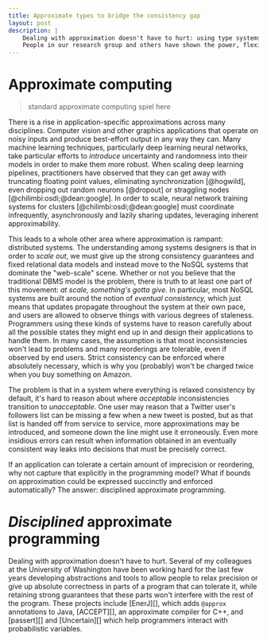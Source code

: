 ```yaml
---
title: Approximate types to bridge the consistency gap
layout: post
description: |
    Dealing with approximation doesn't have to hurt: using type systems 
    People in our research group and others have shown the power, flexibility, and safety of disciplined approximate computing. Using type systems, it is possible to 
---
```


# Approximate computing

> standard approximate computing spiel here

There is a rise in application-specific approximations across many disciplines. Computer vision and other graphics applications that operate on noisy inputs and produce best-effort output in any way they can. Many machine learning techniques, particularly deep learning neural networks, take particular efforts to *introduce* uncertainty and randomness into their models in order to make them more robust. When scaling deep learning pipelines, practitioners have observed that they can get away with truncating floating point values, eliminating synchronization [@hogwild], even dropping out random neurons [@dropout] or straggling nodes [@chilimbi:osdi;@dean:google]. In order to scale, neural network training systems for clusters  [@chilimbi:osdi;@dean:google] must coordinate infrequently, asynchronously and lazily sharing updates, leveraging inherent approximability.

This leads to a whole other area where approximation is rampant: distributed systems. The understanding among systems designers is that in order to *scale out*, we must give up the strong consistency guarantees and fixed relational data models and instead move to the NoSQL systems that dominate the "web-scale" scene. Whether or not you believe that the traditional DBMS model is the problem, there is truth to at least one part of this movement: *at scale, something's gotta give.* In particular, most NoSQL systems are built around the notion of *eventual consistency,* which just means that updates propagate throughout the system at their own pace, and users are allowed to observe things with various degrees of staleness. Programmers using these kinds of systems have to reason carefully about all the possible states they might end up in and design their applications to handle them. In many cases, the assumption is that most inconsistencies won't lead to problems and many reorderings are tolerable, even if observed by end users. Strict consistency can be enforced where absolutely necessary, which is why you (probably) won't be charged twice when you buy something on Amazon.

The problem is that in a system where everything is relaxed consistency by default, it's hard to reason about where *acceptable* inconsistencies transition to *unacceptable*. One user may reason that a Twitter user's followers list can be missing a few when a new tweet is posted, but as that list is handed off from service to service, more approximations may be introduced, and someone down the line might use it erroneously. Even more insidious errors can result when information obtained in an eventually consistent way leaks into decisions that must be precisely correct.

If an application can tolerate a certain amount of imprecision or reordering, why not capture that explicitly in the programming model? What if bounds on approximation could be expressed succinctly and enforced automatically? The answer: disciplined approximate programming.

# *Disciplined* approximate programming

Dealing with approximation doesn't have to hurt. Several of my colleagues at the University of Washington have been working hard for the last few years developing abstractions and tools to allow people to relax precision or give up absolute correctness in parts of a program that can tolerate it, while retaining strong guarantees that these parts won't interfere with the rest of the program. These projects include [EnerJ][], which adds `@approx` annotations to Java, [ACCEPT][], an approximate compiler for C++, and [passert][] and [Uncertain<T>][] which help programmers interact with probabilistic variables.


